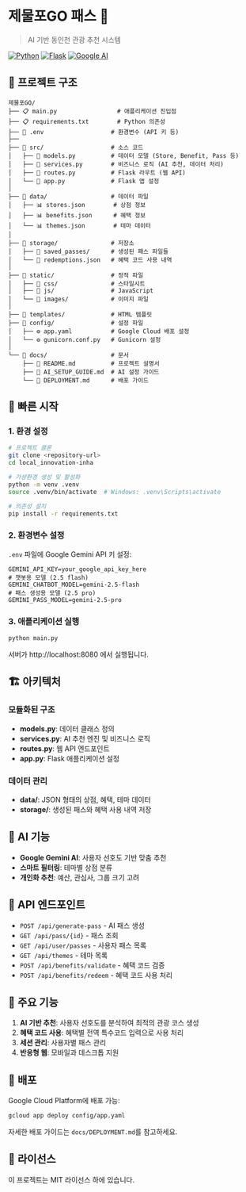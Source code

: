 # 제물포GO 패스 🎫

> AI 기반 동인천 관광 추천 시스템

[![Python](https://img.shields.io/badge/Python-3.13-blue.svg)](https://python.org)
[![Flask](https://img.shields.io/badge/Flask-2.3+-green.svg)](https://flask.palletsprojects.com/)
[![Google AI](https://img.shields.io/badge/Google-Gemini%20AI-orange.svg)](https://ai.google.dev/)

## 📁 프로젝트 구조

```
제물포GO/
├── 📋 main.py                 # 애플리케이션 진입점
├── 📋 requirements.txt        # Python 의존성
├── 🔐 .env                   # 환경변수 (API 키 등)
├── 
├── 📂 src/                   # 소스 코드
│   ├── 🐍 models.py          # 데이터 모델 (Store, Benefit, Pass 등)
│   ├── 🐍 services.py        # 비즈니스 로직 (AI 추천, 데이터 처리)
│   ├── 🐍 routes.py          # Flask 라우트 (웹 API)
│   └── 🐍 app.py             # Flask 앱 설정
│   
├── 📂 data/                  # 데이터 파일
│   ├── 📊 stores.json        # 상점 정보
│   ├── 📊 benefits.json      # 혜택 정보
│   └── 📊 themes.json        # 테마 데이터
│   
├── 📂 storage/               # 저장소
│   ├── 📂 saved_passes/      # 생성된 패스 파일들
│   └── 📂 redemptions.json   # 혜택 코드 사용 내역
│   
├── 📂 static/                # 정적 파일
│   ├── 📂 css/               # 스타일시트
│   ├── 📂 js/                # JavaScript
│   └── 📂 images/            # 이미지 파일
│   
├── 📂 templates/             # HTML 템플릿
├── 📂 config/                # 설정 파일
│   ├── ⚙️ app.yaml           # Google Cloud 배포 설정
│   └── ⚙️ gunicorn.conf.py   # Gunicorn 설정
│   
└── 📂 docs/                  # 문서
    ├── 📖 README.md          # 프로젝트 설명서
    ├── 📖 AI_SETUP_GUIDE.md  # AI 설정 가이드
    └── 📖 DEPLOYMENT.md      # 배포 가이드
```

## 🚀 빠른 시작

### 1. 환경 설정

```bash
# 프로젝트 클론
git clone <repository-url>
cd local_innovation-inha

# 가상환경 생성 및 활성화
python -m venv .venv
source .venv/bin/activate  # Windows: .venv\Scripts\activate

# 의존성 설치
pip install -r requirements.txt
```

### 2. 환경변수 설정

`.env` 파일에 Google Gemini API 키 설정:

```env
GEMINI_API_KEY=your_google_api_key_here
# 챗봇용 모델 (2.5 flash)
GEMINI_CHATBOT_MODEL=gemini-2.5-flash
# 패스 생성용 모델 (2.5 pro)
GEMINI_PASS_MODEL=gemini-2.5-pro
```

### 3. 애플리케이션 실행

```bash
python main.py
```

서버가 http://localhost:8080 에서 실행됩니다.

## 🏗️ 아키텍처

### 모듈화된 구조

- **models.py**: 데이터 클래스 정의
- **services.py**: AI 추천 엔진 및 비즈니스 로직
- **routes.py**: 웹 API 엔드포인트
- **app.py**: Flask 애플리케이션 설정

### 데이터 관리

- **data/**: JSON 형태의 상점, 혜택, 테마 데이터
- **storage/**: 생성된 패스와 혜택 사용 내역 저장

## 🤖 AI 기능

- **Google Gemini AI**: 사용자 선호도 기반 맞춤 추천
- **스마트 필터링**: 테마별 상점 분류
- **개인화 추천**: 예산, 관심사, 그룹 크기 고려

## 🔧 API 엔드포인트

- `POST /api/generate-pass` - AI 패스 생성
- `GET /api/pass/{id}` - 패스 조회
- `GET /api/user/passes` - 사용자 패스 목록
- `GET /api/themes` - 테마 목록
- `POST /api/benefits/validate` - 혜택 코드 검증
- `POST /api/benefits/redeem` - 혜택 코드 사용 처리

## 📱 주요 기능

1. **AI 기반 추천**: 사용자 선호도를 분석하여 최적의 관광 코스 생성
2. **혜택 코드 사용**: 혜택별 전역 특수코드 입력으로 사용 처리
3. **세션 관리**: 사용자별 패스 관리
4. **반응형 웹**: 모바일과 데스크톱 지원

## 🚀 배포

Google Cloud Platform에 배포 가능:

```bash
gcloud app deploy config/app.yaml
```

자세한 배포 가이드는 `docs/DEPLOYMENT.md`를 참고하세요.

## 📄 라이선스

이 프로젝트는 MIT 라이선스 하에 있습니다.
